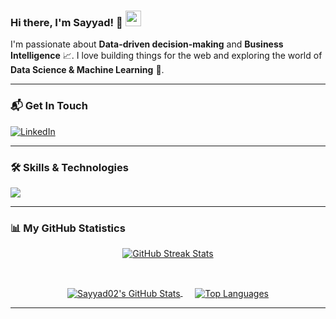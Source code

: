 ### Hi there, I'm Sayyad! 👋 <img src="https://media.giphy.com/media/hvRJCLFzcasrR4ia7z/giphy.gif" width="25px">

I'm passionate about **Data-driven decision-making** and **Business Intelligence** 📈. I love building things for the web and exploring the world of **Data Science & Machine Learning** 🤖.

---

### 📬 Get In Touch

<p align="left">
  <a href="https://www.linkedin.com/in/shafin-1s/" target="_blank">
    <img src="https://img.shields.io/badge/LinkedIn-0077B5?style=for-the-badge&logo=linkedin&logoColor=white" alt="LinkedIn"/>
  </a>
  </p>

---

### 🛠️ Skills & Technologies

<p align="left">
  <a href="https://skillicons.dev">
    <img src="https://skillicons.dev/icons?i=python,javascript,typescript,html,css,react,nodejs,excel,azure,mysql,machinelearning,docker,git&perline=7" />
    </a>
</p>

---

### 📊 My GitHub Statistics

<p align="center">
  <a href="https://git.io/streak-stats">
    <img src="https://streak-stats.demolab.com/?user=Sayyad02&theme=tokyonight&hide_border=true&date_format=M%20j%5B%2C%20Y%5D" alt="GitHub Streak Stats"/>
  </a>
</p>

<br/>

<p align="center">
 <a href="https://github.com/anuraghazra/github-readme-stats">
   <img align="center" src="https://github-readme-stats.vercel.app/api?username=Sayyad02&show_icons=true&theme=tokyonight&hide_border=true&include_all_commits=true&count_private=true&rank_icon=github" alt="Sayyad02's GitHub Stats"/>
 </a>
 &nbsp;&nbsp;&nbsp;&nbsp; <a href="https://github.com/anuraghazra/github-readme-stats">
  <img align="center" src="https://github-readme-stats.vercel.app/api/top-langs/?username=Sayyad02&layout=compact&theme=tokyonight&hide_border=true&langs_count=8" alt="Top Languages"/>
 </a>
</p>

---

